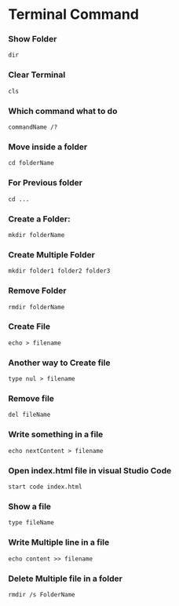 # Terminal Command
### Show Folder
``` dir ```
### Clear Terminal
``` cls ```
### Which command what to do
```commandName /?```  
### Move inside a folder
```cd folderName ```
### For Previous folder
```cd ...```
### Create a Folder:
```mkdir folderName ```
### Create Multiple Folder
```mkdir folder1 folder2 folder3```
### Remove Folder
```rmdir folderName```
### Create File
```echo > filename```
### Another way to Create file
```type nul > filename```
### Remove file
```del fileName```
### Write something in a file
```echo nextContent > filename```
### Open index.html file in visual Studio Code
```start code index.html```
### Show a file
```type fileName```
### Write Multiple line in a file
```echo content >> filename```
### Delete Multiple file in a folder
```rmdir /s FolderName```